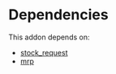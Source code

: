 # Dependencies

This addon depends on:

- [stock_request](https://github.com/bringout/oca-technical)
- [mrp](https://github.com/bringout/oca-ocb-mrp)
